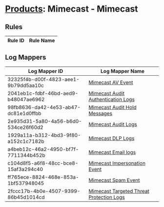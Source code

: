 # [Products](README.md): Mimecast - Mimecast

## Rules

|Rule ID|Rule Name|
|----|----|


## Log Mappers

|Log Mapper ID|Log Mapper Name|
|----|----|
|32325f4b-d00f-4823-aee1-9b79dd5aa10c|[Mimecast AV Event](../mappings/32325f4b-d00f-4823-aee1-9b79dd5aa10c.md)|
|2041eb1c-fdbf-46bd-aed9-b48047ae6962|[Mimecast Audit Authentication Logs](../mappings/2041eb1c-fdbf-46bd-aed9-b48047ae6962.md)|
|98fb8636-da42-4e53-ab47-dc81e1d0ffbb|[Mimecast Audit Hold Messages](../mappings/98fb8636-da42-4e53-ab47-dc81e1d0ffbb.md)|
|2e935d31-5a80-4a56-b6d0-534ce26f60d2|[Mimecast Audit Logs](../mappings/2e935d31-5a80-4a56-b6d0-534ce26f60d2.md)|
|1929a11a-b312-4bd3-9f80-a152c1c7182b|[Mimecast DLP Logs](../mappings/1929a11a-b312-4bd3-9f80-a152c1c7182b.md)|
|a4beb12c-46a2-4950-bf7f-7711344b452b|[Mimecast Email logs](../mappings/a4beb12c-46a2-4950-bf7f-7711344b452b.md)|
|c104d8f5-a6f8-48cc-bce8-15af3a294c40|[Mimecast Impersonation Event](../mappings/c104d8f5-a6f8-48cc-bce8-15af3a294c40.md)|
|ff765ece-8824-468e-853a-1bf537948045|[Mimecast Spam Event](../mappings/ff765ece-8824-468e-853a-1bf537948045.md)|
|2fccc17b-4b0e-4507-9399-86b45d1014cd|[Mimecast Targeted Threat Protection Logs](../mappings/2fccc17b-4b0e-4507-9399-86b45d1014cd.md)|



